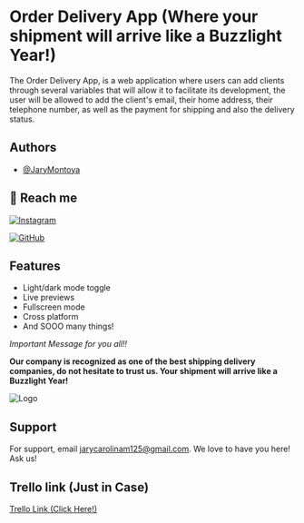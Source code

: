 ﻿
# Order Delivery App (Where your shipment will arrive like a Buzzlight Year!)

The Order Delivery App, is a web application where users can add clients through several variables that will allow it to facilitate its development, the user will be allowed to add the client's email, their home address, their telephone number, as well as the payment for shipping and also the delivery status.

## Authors

- [@JaryMontoya](https://www.github.com/JaryMontoya)

## 🔗 Reach me

[![Instagram](https://img.shields.io/badge/Instagram-1DA1F2?style=for-the-badge&logo=Instagram&logoColor=white)](https://instagram.com/jary_montoya_)

[![GitHub](https://img.shields.io/badge/GitHub-1DA1F2?style=for-the-badge&logo=Github&logoColor=white)](https://twitter.com/JaryMontoya)

## Features

- Light/dark mode toggle
- Live previews
- Fullscreen mode
- Cross platform
- And SOOO many things!

*Important Message for you all!!*

**Our company is recognized as one of the best shipping delivery companies, do not hesitate to trust us. Your shipment will arrive like a Buzzlight Year!**

![Logo](https://img.freepik.com/free-vector/warehouse-shelves-with-cardboard-wooden-boxes-vector-cartoon-illustration-factory-delivery-company-supermarket-storehouse-interior-packages-with-goods-large-room-with-lamps-ceiling_107791-23124.jpg?t=st=1727257713~exp=1727261313~hmac=3d99db8377b1b50a2dc2dd7f3392da3edba997174aa99b937db1ea026cebc749&w=1380)

## Support

For support, email <jarycarolinam125@gmail.com>. We love to have you here!
Ask us!

## Trello link (Just in Case)
[Trello Link (Click Here!)](https://trello.com/invite/b/66d291c23870c93b3fd7c90b/ATTI965a3ba6ad6b73c09012f5289ab704901C6B622C/proyecto-integrador-order-delivery)

